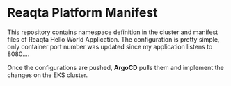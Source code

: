 # Reaqta Platform Manifest

This repository contains namespace definition in the cluster and manifest files of Reaqta Hello World Application. The configuration is pretty simple, only container port number was updated since my application listens to 8080.... 

Once the configurations are pushed, **ArgoCD** pulls them and implement the changes on the EKS cluster. 